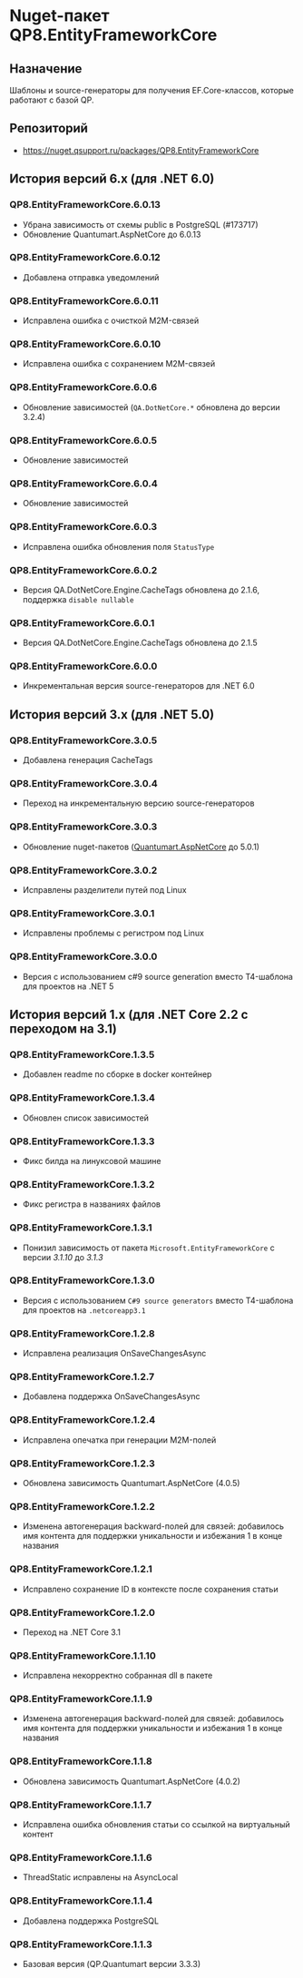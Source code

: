 # Nuget-пакет QP8.EntityFrameworkCore

## Назначение

Шаблоны и source-генераторы для получения EF.Core-классов, которые работают с базой QP.

## Репозиторий

* <https://nuget.qsupport.ru/packages/QP8.EntityFrameworkCore>

## История версий 6.x (для .NET 6.0)

### QP8.EntityFrameworkCore.6.0.13

* Убрана зависимость от схемы public в PostgreSQL (#173717)
* Обновление Quantumart.AspNetCore до 6.0.13

### QP8.EntityFrameworkCore.6.0.12

* Добавлена отправка уведомлений

### QP8.EntityFrameworkCore.6.0.11

* Исправлена ошибка с очисткой M2M-связей

### QP8.EntityFrameworkCore.6.0.10

* Исправлена ошибка с сохранением M2M-связей

### QP8.EntityFrameworkCore.6.0.6

* Обновление зависимостей (`QA.DotNetCore.*` обновлена до версии 3.2.4)

### QP8.EntityFrameworkCore.6.0.5

* Обновление зависимостей

### QP8.EntityFrameworkCore.6.0.4

* Обновление зависимостей

### QP8.EntityFrameworkCore.6.0.3

* Исправлена ошибка обновления поля `StatusType`

### QP8.EntityFrameworkCore.6.0.2

* Версия QA.DotNetCore.Engine.CacheTags обновлена до 2.1.6, поддержка `disable nullable`

### QP8.EntityFrameworkCore.6.0.1

* Версия QA.DotNetCore.Engine.CacheTags обновлена до 2.1.5

### QP8.EntityFrameworkCore.6.0.0

* Инкрементальная версия source-генераторов для .NET 6.0

## История версий 3.x (для .NET 5.0)

### QP8.EntityFrameworkCore.3.0.5

* Добавлена генерация CacheTags

### QP8.EntityFrameworkCore.3.0.4

* Переход на инкрементальную версию source-генераторов

### QP8.EntityFrameworkCore.3.0.3

* Обновление nuget-пакетов ([Quantumart.AspNetCore](Quantumart) до 5.0.1)

### QP8.EntityFrameworkCore.3.0.2

* Исправлены разделители путей под Linux

### QP8.EntityFrameworkCore.3.0.1

* Исправлены проблемы с регистром под Linux

### QP8.EntityFrameworkCore.3.0.0

* Версия с использованием c#9 source generation вместо T4-шаблона для проектов на .NET 5

## История версий 1.x (для .NET Core 2.2 c переходом на 3.1)

### QP8.EntityFrameworkCore.1.3.5

* Добавлен readme по сборке в docker контейнер

### QP8.EntityFrameworkCore.1.3.4

* Обновлен список зависимостей

### QP8.EntityFrameworkCore.1.3.3

* Фикс билда на линуксовой машине

### QP8.EntityFrameworkCore.1.3.2

* Фикс регистра в названиях файлов

### QP8.EntityFrameworkCore.1.3.1

* Понизил зависимость от пакета `Microsoft.EntityFrameworkCore` c  версии *3.1.10* до *3.1.3*

### QP8.EntityFrameworkCore.1.3.0

* Версия с использованием `C#9 source generators` вместо T4-шаблона для проектов на `.netcoreapp3.1`

### QP8.EntityFrameworkCore.1.2.8

* Исправлена реализация OnSaveChangesAsync

### QP8.EntityFrameworkCore.1.2.7

* Добавлена поддержка OnSaveChangesAsync

### QP8.EntityFrameworkCore.1.2.4

* Исправлена опечатка при генерации M2M-полей

### QP8.EntityFrameworkCore.1.2.3

* Обновлена зависимость Quantumart.AspNetCore (4.0.5)

### QP8.EntityFrameworkCore.1.2.2

* Изменена автогенерация backward-полей для связей: добавилось имя контента для поддержки уникальности и избежания 1 в конце названия

### QP8.EntityFrameworkCore.1.2.1

* Исправлено сохранение ID в контексте после сохранения статьи

### QP8.EntityFrameworkCore.1.2.0

* Переход на .NET Core 3.1

### QP8.EntityFrameworkCore.1.1.10

* Исправлена некорректно собранная dll в пакете

### QP8.EntityFrameworkCore.1.1.9

* Изменена автогенерация backward-полей для связей: добавилось имя контента для поддержки уникальности и избежания 1 в конце названия

### QP8.EntityFrameworkCore.1.1.8

* Обновлена зависимость Quantumart.AspNetCore (4.0.2)

### QP8.EntityFrameworkCore.1.1.7

* Исправлена ошибка обновления статьи со ссылкой на виртуальный контент

### QP8.EntityFrameworkCore.1.1.6

* ThreadStatic исправлены на AsyncLocal

### QP8.EntityFrameworkCore.1.1.4

* Добавлена поддержка PostgreSQL

### QP8.EntityFrameworkCore.1.1.3

* Базовая версия (QP.Quantumart версии 3.3.3)
